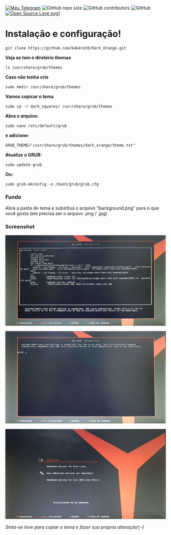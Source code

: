 [![Meu Telegram](https://img.shields.io/badge/Meu-Telegram-red)](https://t.me/k4k4rot0)
![GitHub repo size](https://img.shields.io/github/repo-size/k4k4rot0/Dark_Orange?label=Tamanho)
![GitHub contributors](https://img.shields.io/github/contributors/k4k4rot0/Dark_Orange)
![GitHub](https://img.shields.io/github/license/k4k4rot0/Dark_Orange?label=Licen%C3%A7a)
[![Open Source Love svg1](https://badges.frapsoft.com/os/v1/open-source.svg?v=103)](https://github.com/ellerbrock/open-source-badges/)

# Instalação e configuração! 

```
git clone https://github.com/k4k4rot0/Dark_Orange.git
```

**Veja se tem o diretório themas** 

```
ls /usr/share/grub/themes
```

**Caso não tenha crie**

```
sudo mkdir /usr/share/grub/themes
```

**Vamos copicar o tema**

```
sudo cp -r dark_squares/ /usr/share/grub/themes
```

**Abra o arquivo:** 

```
sudo nano /etc/default/grub 
```

**e adicione:** 

```
GRUB_THEME="/usr/share/grub/themes/dark_orange/theme.txt"
```

**Atualize o GRUB:** 

```
sudo update-grub
```

**Ou:** 

```
sudo grub-mkconfig -o /boot/grub/grub.cfg
```

### Fundo 

Abra a pasta do tema e substitua o arquivo “background.png” para o que você gosta (ele precisa ser o arquivo .png / .jpg) 


### Screenshot 

![screenshot](/imagens/logo-01.jpg)

![screenshot](/imagens/logo-02.jpg)

![screenshot](/imagens/logo-03.jpg)

_Sinta-se livre para copiar o tema e fazer sua própria alteração!;-)_

